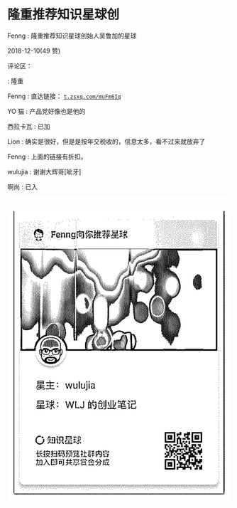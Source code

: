 # 隆重推荐知识星球创

Fenng : 隆重推荐知识星球创始人吴鲁加的星球

2018-12-10(49 赞)

评论区：

: 隆重

Fenng : 直达链接： [`t.zsxq.com/muFm6Iq`](https://t.zsxq.com/muFm6Iq)

YO 猫 : 产品党好像也是他的

西拉卡瓦 : 已加

Lion : 确实是很好，但是是按年交税收的，信息太多，看不过来就放弃了

Fenng : 上面的链接有折扣。

wulujia : 谢谢大辉哥[呲牙]

啊尚 : 已入

![image](img/Image_015.png)

![image](img/Image_016.png)